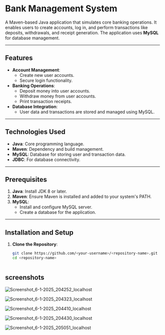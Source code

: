 # Bank Management System

A Maven-based Java application that simulates core banking operations. It enables users to create accounts, log in, and perform transactions like deposits, withdrawals, and receipt generation. The application uses **MySQL** for database management.

---

## Features

- **Account Management**:
  - Create new user accounts.
  - Secure login functionality.
- **Banking Operations**:
  - Deposit money into user accounts.
  - Withdraw money from user accounts.
  - Print transaction receipts.
- **Database Integration**:
  - User data and transactions are stored and managed using MySQL.

---

## Technologies Used

- **Java**: Core programming language.
- **Maven**: Dependency and build management.
- **MySQL**: Database for storing user and transaction data.
- **JDBC**: For database connectivity.

---

## Prerequisites

1. **Java**: Install JDK 8 or later.
2. **Maven**: Ensure Maven is installed and added to your system's PATH.
3. **MySQL**:
   - Install and configure MySQL server.
   - Create a database for the application.

---

## Installation and Setup

1. **Clone the Repository**:
   ```bash
   git clone https://github.com/<your-username>/<repository-name>.git
   cd <repository-name>



## screenshots

![Screenshot_6-1-2025_204252_localhost](https://github.com/user-attachments/assets/9bcd187e-90c4-40dc-9eb7-d67b930af5e0)

![Screenshot_6-1-2025_204323_localhost](https://github.com/user-attachments/assets/719e8bd8-ec67-4028-9c2c-c58e2dc18c77)

![Screenshot_6-1-2025_204410_localhost](https://github.com/user-attachments/assets/8a84e8d7-b031-4da9-9f96-6f88d14fd463)

![Screenshot_6-1-2025_204430_localhost](https://github.com/user-attachments/assets/868ba1d3-90fb-42c4-b9bd-6d43a4db21fb)

![Screenshot_6-1-2025_205051_localhost](https://github.com/user-attachments/assets/2410d926-61ec-4dd6-8fc8-6d456adce9e7)
